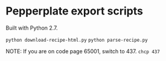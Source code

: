 # Pepperplate export scripts

Built with Python 2.7.

`python download-recipe-html.py`
`python parse-recipe.py`

NOTE: If you are on code page 65001, switch to 437.
`chcp 437`
